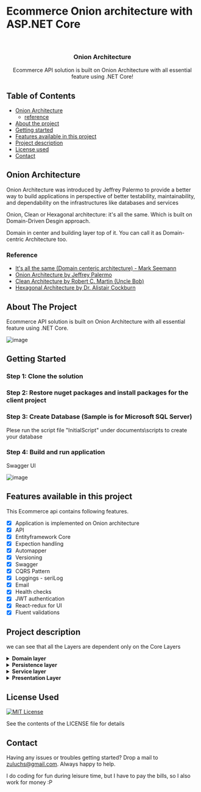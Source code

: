 # Ecommerce Onion architecture with ASP.NET Core
<!--[![Anurag's GitHub stats](https://github-readme-stats.vercel.app/api?username=musa-zulu)](https://github.com/musa-zulu/github-readme-stats)-->

<br />
<p align="center">

  <h3 align="center">Onion Architecture</h3>

  <p align="center">
    Ecommerce API solution is built on Onion Architecture with all essential feature using .NET Core!

  </p>
</p>

<!-- TABLE OF CONTENTS -->
## Table of Contents

* [Onion Architecture](#onion-architecture)
  * [reference](#reference)
* [About the project](#about-the-project)
  <!-- * [Built With](#built-with) -->
* [Getting started](#getting-started)
* [Features available in this project](#features-available-in-this-project)
* [Project description](#project-description)
* [License used](#license-used)
* [Contact](#contact)
<!-- * [Acknowledgements](#acknowledgements) -->

## Onion Architecture

Onion Architecture was introduced by Jeffrey Palermo to provide a better way to build applications in perspective of better testability, maintainability, and dependability on the infrastructures like databases and services

Onion, Clean or Hexagonal architecture: it's all the same. Which is built on Domain-Driven Desgin approach.

Domain in center and building layer top of it. You can call it as Domain-centric Architecture too.

### Reference

* [It's all the same (Domain centeric architecture) - Mark Seemann](https://blog.ploeh.dk/2013/12/03/layers-onions-ports-adapters-its-all-the-same/)
* [Onion Architecture by Jeffrey Palermo](https://jeffreypalermo.com/2008/07/the-onion-architecture-part-1/)
* [Clean Architecture by Robert C. Martin (Uncle Bob)
](https://blog.cleancoder.com/uncle-bob/2012/08/13/the-clean-architecture.html)
* [Hexagonal Architecture by Dr. Alistair Cockburn](https://alistair.cockburn.us/hexagonal+architecture)

## About The Project

<!-- [![Product Name Screen Shot][product-screenshot]](https://example.com) -->

Ecommerce API solution is built on Onion Architecture with all essential feature using .NET Core.

![image](documents/images/OnionArchitecture.png)



## Getting Started

### Step 1: Clone the solution
### Step 2: Restore nuget packages and install packages for the client project
### Step 3: Create Database (Sample is for Microsoft SQL Server)

Plese run the script file "InitialScript" under documents\scripts to create your database

### Step 4: Build and run application

Swagger UI

![image](documents/images/swagger-img.PNG)

## Features available in this project

This Ecommerce api contains following features.

- [x] Application is implemented on Onion architecture
- [x] API
- [x] Entityframework Core
- [x] Expection handling
- [x] Automapper
- [x] Versioning
- [x] Swagger
- [x] CQRS Pattern 
- [x] Loggings - seriLog
- [x] Email
- [x] Health checks
- [x] JWT authentication
- [x] React-redux for UI
- [x] Fluent validations

## Project description

we can see that all the Layers are dependent only on the Core Layers

<details>
  <summary><b>Domain layer</b></summary>
  <p>
    Domain Layers (Core layer) is implemented in center and never depends on any other layer. Therefore, what we do is that we create interfaces to Persistence layer and these interfaces get implemented in the external layers. This is also known and DIP or Dependency Inversion Principle
  </p>
</details>
<details>
  <summary><b>Persistence layer</b></summary>
  <p>
    In Persistence layer where we implement reposistory design pattern. In our project, we have implement Entityframework which already implements a repository design pattern. 
  </p>
</details>
<details>
  <summary><b>Service layer</b></summary>
  <p>
    Service layer (or also called as Application layer) where we can implement business logic. For OLAP/OLTP process, we can implement CQRS design pattern. In our project, we have implemented CQRS design pattern on top of Mediator design pattern via MediatR libraries
  </p> 
</details>
<details>
  <summary><b>Presentation Layer</b></summary>
  <p>
    This is a react app found under client folder.

  </p>
</details>

## License Used
[![MIT License][license-shield]][license-url]

See the contents of the LICENSE file for details


## Contact

Having any issues or troubles getting started? Drop a mail to zuluchs@gmail.com. Always happy to help.

I do coding for fun during leisure time, but I have to pay the bills, so I also work for money :P  

[license-shield]: https://img.shields.io/badge/License-MIT-yellow.svg
[license-url]: https://opensource.org/licenses/MIT
